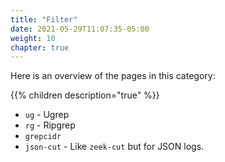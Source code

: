 ```yaml
---
title: "Filter"
date: 2021-05-29T11:07:35-05:00
weight: 10
chapter: true
---
```


Here is an overview of the pages in this category:

{{% children description="true" %}}

- `ug` - Ugrep
- `rg` - Ripgrep
- `grepcidr`
- `json-cut` - Like `zeek-cut` but for JSON logs.
